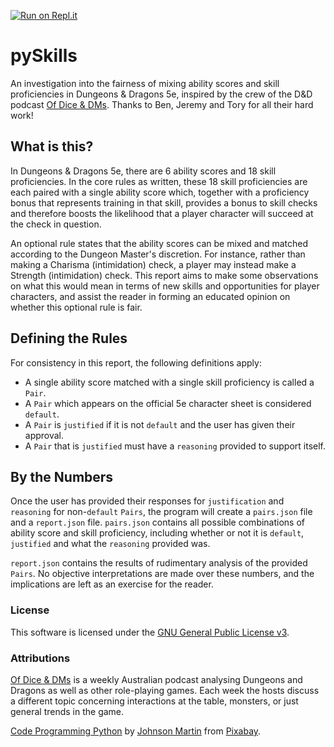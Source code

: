 [![Run on Repl.it](https://repl.it/badge/github/zachwingrave/pySkills)](https://repl.it/github/zachwingrave/pySkills)

# pySkills

An investigation into the fairness of mixing ability scores and skill proficiencies in Dungeons & Dragons 5e, inspired by the crew of the D&D podcast [Of Dice & DMs](https://soundcloud.com/ofdiceanddms). Thanks to Ben, Jeremy and Tory for all their hard work!

## What is this?

In Dungeons & Dragons 5e, there are 6 ability scores and 18 skill proficiencies. In the core rules as written, these 18 skill proficiencies are each paired with a single ability score which, together with a proficiency bonus that represents training in that skill, provides a bonus to skill checks and therefore boosts the likelihood that a player character will succeed at the check in question.

An optional rule states that the ability scores can be mixed and matched according to the Dungeon Master's discretion. For instance, rather than making a Charisma (intimidation) check, a player may instead make a Strength (intimidation) check. This report aims to make some observations on what this would mean in terms of new skills and opportunities for player characters, and assist the reader in forming an educated opinion on whether this optional rule is fair.

## Defining the Rules

For consistency in this report, the following definitions apply:

- A single ability score matched with a single skill proficiency is called a `Pair`.
- A `Pair` which appears on the official 5e character sheet is considered `default`.
- A `Pair` is `justified` if it is not `default` and the user has given their approval.
- A `Pair` that is `justified` must have a `reasoning` provided to support itself.

## By the Numbers

Once the user has provided their responses for `justification` and `reasoning` for non-`default` `Pairs`, the program will create a `pairs.json` file and a `report.json` file. `pairs.json` contains all possible combinations of ability score and skill proficiency, including whether or not it is `default`, `justified` and what the `reasoning` provided was.

`report.json` contains the results of rudimentary analysis of the provided `Pairs`. No objective interpretations are made over these numbers, and the implications are left as an exercise for the reader.

### License
This software is licensed under the [GNU General Public License v3](LICENSE.md).

### Attributions
[Of Dice & DMs](https://soundcloud.com/ofdiceanddms) is a weekly Australian podcast analysing Dungeons and Dragons as well as other role-playing games. Each week the hosts discuss a different topic concerning interactions at the table, monsters, or just general trends in the game.

[Code Programming Python](https://pixabay.com/photos/code-programming-python-1084923/) by [Johnson Martin](https://pixabay.com/users/JohnsonMartin-724525/?utm_source=link-attribution&amp;utm_medium=referral&amp;utm_campaign=image&amp;utm_content=1084923) from [Pixabay](https://pixabay.com/?utm_source=link-attribution&amp;utm_medium=referral&amp;utm_campaign=image&amp;utm_content=1084923).
